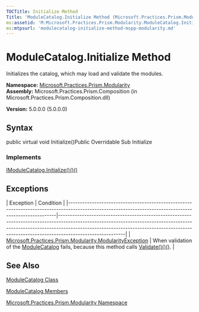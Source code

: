 ```yaml
---
TOCTitle: Initialize Method
Title: 'ModuleCatalog.Initialize Method (Microsoft.Practices.Prism.Modularity)'
ms:assetid: 'M:Microsoft.Practices.Prism.Modularity.ModuleCatalog.Initialize'
ms:mtpsurl: 'modulecatalog-initialize-method-mspp-modularity.md'
---
```


# ModuleCatalog.Initialize Method

Initializes the catalog, which may load and validate the modules.

**Namespace:** [Microsoft.Practices.Prism.Modularity](https://msdn.microsoft.com/library/microsoft.practices.prism.modularity)
**Assembly:** Microsoft.Practices.Prism.Composition (in Microsoft.Practices.Prism.Composition.dll)

**Version:** 5.0.0.0 (5.0.0.0)

## Syntax
public virtual void Initialize()Public Overridable Sub Initialize
### Implements

[IModuleCatalog.Initialize()()()](https://msdn.microsoft.com/library/microsoft.practices.prism.modularity.imodulecatalog.initialize)

## Exceptions

<span id="exceptionsToggle"></span>
| Exception                                                                                                                                             | Condition                                                                                                                                                                                                                                                            |
|-------------------------------------------------------------------------------------------------------------------------------------------------------|----------------------------------------------------------------------------------------------------------------------------------------------------------------------------------------------------------------------------------------------------------------------|
| [Microsoft.Practices.Prism.Modularity.ModularityException](https://msdn.microsoft.com/library/microsoft.practices.prism.modularity.modularityexception) | When validation of the [ModuleCatalog](https://msdn.microsoft.com/library/microsoft.practices.prism.modularity.modulecatalog) fails, because this method calls [Validate()()()](https://msdn.microsoft.com/library/microsoft.practices.prism.modularity.modulecatalog.validate). |

## See Also
[ModuleCatalog Class](https://msdn.microsoft.com/library/microsoft.practices.prism.modularity.modulecatalog)

[ModuleCatalog Members](https://msdn.microsoft.com/allmembers.t:microsoft.practices.prism.modularity.modulecatalog)

[Microsoft.Practices.Prism.Modularity Namespace](https://msdn.microsoft.com/library/microsoft.practices.prism.modularity)
